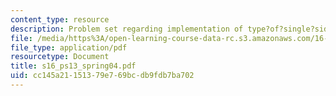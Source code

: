 ```yaml
---
content_type: resource
description: Problem set regarding implementation of type?of?single?sideband?amplitude?modulation.
file: /media/https%3A/open-learning-course-data-rc.s3.amazonaws.com/16-01-unified-engineering-i-ii-iii-iv-fall-2005-spring-2006/cc145a21151379e769bcdb9fdb7ba702_s16_ps13_spring04.pdf
file_type: application/pdf
resourcetype: Document
title: s16_ps13_spring04.pdf
uid: cc145a21-1513-79e7-69bc-db9fdb7ba702
---
```


